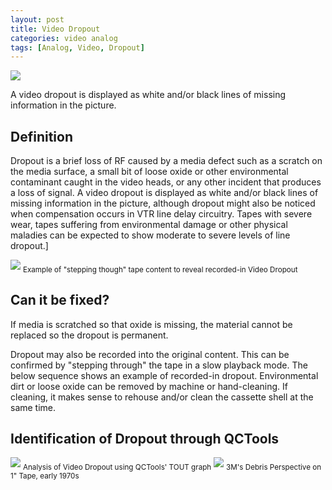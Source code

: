```yaml
---
layout: post
title: Video Dropout
categories: video analog
tags: [Analog, Video, Dropout]
---
```



<img src="{{ site.baseurl }}/images/708px-DropoutDrawing.png">

A video dropout is displayed as white and/or black lines of missing information in the picture.

## Definition
Dropout is a brief loss of RF caused by a media defect such as a scratch on the media surface, a small bit of loose oxide or other environmental contaminant caught in the video heads, or any other incident that produces a loss of signal. A video dropout is displayed as white and/or black lines of missing information in the picture, although dropout might also be noticed when compensation occurs in VTR line delay circuitry. Tapes with severe wear, tapes suffering from environmental damage or other physical maladies can be expected to show moderate to severe levels of line dropout.]

<img src="{{ site.baseurl }}/images/Stepthroughprinteddropout250.gif">
<sub>Example of "stepping though" tape content to reveal recorded-in Video Dropout</sub>

## Can it be fixed?

If media is scratched so that oxide is missing, the material cannot be replaced so the dropout is permanent.

Dropout may also be recorded into the original content. This can be confirmed by "stepping through" the tape in a slow playback mode. The below sequence shows an example of recorded-in dropout. Environmental dirt or loose oxide can be removed by machine or hand-cleaning. If cleaning, it makes sense to rehouse and/or clean the cassette shell at the same time.

## Identification of Dropout through QCTools
<img src="{{ site.baseurl }}/images/TOUTgraph.jpg">
<sub>Analysis of Video Dropout using QCTools' TOUT graph</sub>

<img src="{{ site.baseurl }}/images/3M_DebrisPerspectiveon1InchTapeTruncated.jpg">
<sub>3M's Debris Perspective on 1" Tape, early 1970s</sub>
